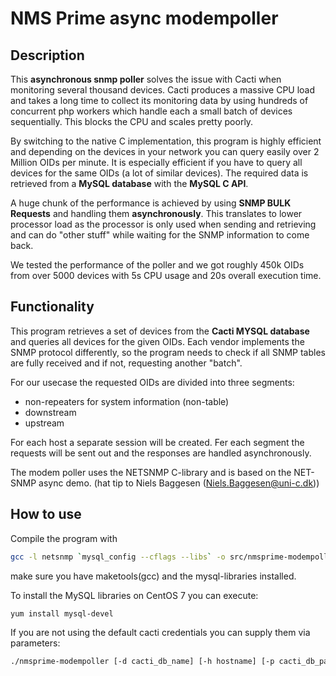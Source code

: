 # NMS Prime async modempoller

## Description
This **asynchronous snmp poller** solves the issue with Cacti when monitoring several thousand devices. Cacti produces a massive CPU load and takes a long time to collect its monitoring data by using hundreds of concurrent php workers which handle each a small batch of devices sequentially. This blocks the CPU and scales pretty poorly.

By switching to the native C implementation, this program is highly efficient and depending on the devices in your network you can query easily over 2 Million OIDs per minute. It is especially efficient if you have to query all devices for the same OIDs (a lot of similar devices). The required data is retrieved from a **MySQL database** with the **MySQL C API**.

A huge chunk of the performance is achieved by using **SNMP BULK Requests** and handling them **asynchronously**. This translates to lower processor load as the processor is only used when sending and retrieving and can do "other stuff" while waiting for the SNMP information to come back.

We tested the performance of the poller and we got roughly 450k OIDs from over 5000 devices with 5s CPU usage and 20s overall execution time.

## Functionality
This program retrieves a set of devices from the **Cacti MYSQL database** and queries all devices for the given OIDs. Each vendor implements the SNMP protocol differently, so the program needs to check if all SNMP tables are fully received and if not, requesting another "batch".

For our usecase the requested OIDs are divided into three segments:
 * non-repeaters for system information (non-table)
 * downstream
 * upstream

For each host a separate session will be created. Fer each segment the requests will be sent out and the responses are handled asynchronously.

The modem poller uses the NETSNMP C-library and is based on the NET-SNMP async demo. (hat tip to Niels Baggesen (Niels.Baggesen@uni-c.dk))

## How to use

Compile the program with

```bash
gcc -l netsnmp `mysql_config --cflags --libs` -o src/nmsprime-modempoller src/nmsprime-modempoller.c
```

make sure you have maketools(gcc) and the mysql-libraries installed.

To install the MySQL libraries on CentOS 7 you can execute:
```bash
yum install mysql-devel
```

If you are not using the default cacti credentials you can supply them via parameters:
```bash
./nmsprime-modempoller [-d cacti_db_name] [-h hostname] [-p cacti_db_password] [-u cacti_db_username]
```
